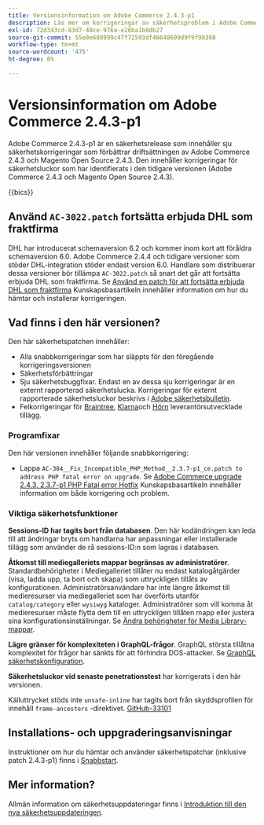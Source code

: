 ```yaml
---
title: Versionsinformation om Adobe Commerce 2.4.3-p1
description: Läs mer om korrigeringar av säkerhetsproblem i Adobe Commerce version 2.4.3-p1.
exl-id: 72d343cd-83d7-48ce-976a-e26ba1b8db27
source-git-commit: 55e0e688999c47f72593df46648609d9f9f98398
workflow-type: tm+mt
source-wordcount: '475'
ht-degree: 0%

---
```


# Versionsinformation om Adobe Commerce 2.4.3-p1

Adobe Commerce 2.4.3-p1 är en säkerhetsrelease som innehåller sju säkerhetskorrigeringar som förbättrar driftsättningen av Adobe Commerce 2.4.3 och Magento Open Source 2.4.3. Den innehåller korrigeringar för säkerhetsluckor som har identifierats i den tidigare versionen (Adobe Commerce 2.4.3 och Magento Open Source 2.4.3).

{{bics}}

## Använd `AC-3022.patch` fortsätta erbjuda DHL som fraktfirma

DHL har introducerat schemaversion 6.2 och kommer inom kort att föråldra schemaversion 6.0. Adobe Commerce 2.4.4 och tidigare versioner som stöder DHL-integration stöder endast version 6.0. Handlare som distribuerar dessa versioner bör tillämpa `AC-3022.patch` så snart det går att fortsätta erbjuda DHL som fraktfirma. Se [Använd en patch för att fortsätta erbjuda DHL som fraktfirma](https://support.magento.com/hc/en-us/articles/7707818131597-Apply-a-patch-to-continue-offering-DHL-as-shipping-carrier) Kunskapsbasartikeln innehåller information om hur du hämtar och installerar korrigeringen.

## Vad finns i den här versionen?

Den här säkerhetspatchen innehåller:

* Alla snabbkorrigeringar som har släppts för den föregående korrigeringsversionen
* Säkerhetsförbättringar
* Sju säkerhetsbuggfixar. Endast en av dessa sju korrigeringar är en externt rapporterad säkerhetslucka. Korrigeringar för externt rapporterade säkerhetsluckor beskrivs i [Adobe säkerhetsbulletin](https://helpx.adobe.com/security/products/magento/apsb21-86.html).
* Felkorrigeringar för [Braintree](https://experienceleague.adobe.com/docs/commerce-admin/stores-sales/payments/braintree.html), [Klarna](https://marketplace.magento.com/klarna-m2-klarna.html)och [Hörn](https://marketplace.magento.com/vertexinc-vertex-tax-module.html) leverantörsutvecklade tillägg.

### Programfixar

Den här versionen innehåller följande snabbkorrigering:

* Lappa `AC-384__Fix_Incompatible_PHP_Method__2.3.7-p1_ce.patch to address PHP fatal error on upgrade`. Se [Adobe Commerce upgrade 2.4.3, 2.3.7-p1 PHP Fatal error Hotfix](https://support.magento.com/hc/en-us/articles/4408021533069-Adobe-Commerce-upgrade-2-4-3-2-3-7-p1-PHP-Fatal-error-Hotfix) Kunskapsbasartikeln innehåller information om både korrigering och problem.

### Viktiga säkerhetsfunktioner

**Sessions-ID har tagits bort från databasen**. Den här kodändringen kan leda till att ändringar bryts om handlarna har anpassningar eller installerade tillägg som använder de rå sessions-ID:n som lagras i databasen. <!-- MC-40976-->

**Åtkomst till mediegalleriets mappar begränsas av administratörer**. Standardbehörigheter i Mediegalleriet tillåter nu endast katalogåtgärder (visa, ladda upp, ta bort och skapa) som uttryckligen tillåts av konfigurationen. Administratörsanvändare har inte längre åtkomst till medieresurser via mediegalleriet som har överförts utanför `catalog/category` eller `wysiwyg` kataloger. Administratörer som vill komma åt medieresurser måste flytta dem till en uttryckligen tillåten mapp eller justera sina konfigurationsinställningar. Se [Ändra behörigheter för Media Library-mappar](https://developer.adobe.com/commerce/php/tutorials/backend/modify-image-library-permissions/). <!-- B2B-1897-->

**Lägre gränser för komplexiteten i GraphQL-frågor**. GraphQL största tillåtna komplexitet för frågor har sänkts för att förhindra DOS-attacker. Se [GraphQL säkerhetskonfiguration](https://devdocs.magento.com/guides/v2.4/graphql/security-configuration.html). <!-- PWA-1700-->

**Säkerhetsluckor vid senaste penetrationstest** har korrigerats i den här versionen. <!-- MC-42431-->

Källuttrycket stöds inte `unsafe-inline` har tagits bort från skyddsprofilen för innehåll `frame-ancestors` -direktivet. [GitHub-33101](https://github.com/magento/magento2/issues/33101)<!-- MC-42632-->

## Installations- och uppgraderingsanvisningar

Instruktioner om hur du hämtar och använder säkerhetspatchar (inklusive patch 2.4.3-p1) finns i [Snabbstart](../../../installation/composer.md).

## Mer information?

Allmän information om säkerhetsuppdateringar finns i [Introduktion till den nya säkerhetsuppdateringen](https://community.magento.com/t5/Magento-DevBlog/Introducing-the-New-Security-Patch-Release/ba-p/141287).
